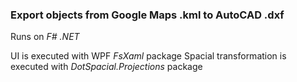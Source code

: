 ### Export objects from Google Maps .kml to AutoCAD .dxf

Runs on *F# .NET*

UI is executed with WPF *FsXaml* package
Spacial transformation is executed with *DotSpacial.Projections* package